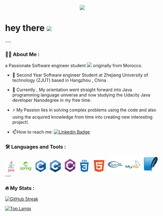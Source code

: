 <div id="header" align="center">
  <img src="https://media0.giphy.com/media/jdPMeyv9rn0hZHh8n9/giphy.gif?cid=ecf05e47fssaxp4qpkuunjgpw0it5yhg7np0r5o3iqnkr5hy&rid=giphy.gif&ct=s" width="200"/>
</div>
<h1>
  hey there
  <img src="https://media.giphy.com/media/hvRJCLFzcasrR4ia7z/giphy.gif" width="40px"/>
</h1>
---


### :woman_technologist: About Me :

a Passionate Software engineer student  <img src="https://media.giphy.com/media/WUlplcMpOCEmTGBtBW/giphy.gif" width="30"> originally from Morocco.

- :telescope: Second Year Software engineer Student at Zhejiang University of technology (ZJUT) based in Hangzhou , China .

- :seedling: Currently , My orientation went straight forward into Java programming language universe and now studying the Udacity Java developer Nanodegree in my free time.

- :zap: My Passion lies in solving complex problems using the code and also using the acquired knowledge from time into creating new interesting project!.

- :mailbox:How to reach me: [![Linkedin Badge](https://img.shields.io/badge/-kakbar-blue?style=flat&logo=Linkedin&logoColor=white)](https://www.linkedin.com/in/yazid-azzaoui/)



### :hammer_and_wrench: Languages and Tools :

<div>
  <img src="https://github.com/devicons/devicon/blob/master/icons/java/java-original-wordmark.svg" title="Java" alt="Java" width="40" height="40"/>&nbsp;
  <img src="https://github.com/devicons/devicon/blob/master/icons/spring/spring-original-wordmark.svg" title="Spring" alt="Spring" width="40" height="40"/>&nbsp;
  <img src="https://github.com/devicons/devicon/blob/master/icons/c/c-original.svg" title="Spring" alt="C" width="40" height="40"/>&nbsp;
  <img src="https://github.com/devicons/devicon/blob/master/icons/cplusplus/cplusplus-original.svg" title="C++" alt="C++" width="40" height="40"/>&nbsp;
  <img src="https://github.com/devicons/devicon/blob/master/icons/csharp/csharp-original.svg" title="C#" alt="C#" width="40" height="44"/>&nbsp;
  <img src="https://github.com/devicons/devicon/blob/master/icons/css3/css3-plain-wordmark.svg"  title="CSS3" alt="CSS" width="40" height="40"/>&nbsp;
  <img src="https://github.com/devicons/devicon/blob/master/icons/html5/html5-original.svg" title="HTML5" alt="HTML" width="40" height="40"/>&nbsp;
  <img src="https://github.com/devicons/devicon/blob/master/icons/opengl/opengl-original.svg" title="Opengl"  alt="opengl" width="50" height="50"/>&nbsp;
  <img src="https://github.com/devicons/devicon/blob/master/icons/mysql/mysql-original-wordmark.svg" title="MySQL"  alt="MySQL" width="50" height="50"/>&nbsp;
  <img src="https://github.com/devicons/devicon/blob/master/icons/sqlite/sqlite-original.svg" title="sqlite" **alt="sqlite" width="50" height="50"/>
</div>
---

### :fire: My Stats :

[![GitHub Streak](http://github-readme-streak-stats.herokuapp.com?user=azzaouiyazid&theme=dark&fire=DD2727)](https://git.io/streak-stats)

[![Top Langs](https://github-readme-stats.vercel.app/api/top-langs/?username=azzaouiyazid&layout=compact&theme=vision-friendly-dark)](https://github.com/anuraghazra/github-readme-stats)





